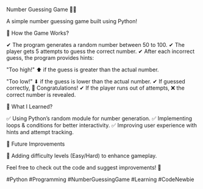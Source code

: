 Number Guessing Game 🎯🐍

A simple number guessing game built using Python!

🔹 How the Game Works?

✔ The program generates a random number between 50 to 100.
✔ The player gets 5 attempts to guess the correct number.
✔ After each incorrect guess, the program provides hints:

"Too high!" ⬆ if the guess is greater than the actual number.

"Too low!" ⬇ if the guess is lower than the actual number.
✔ If guessed correctly, 🎉 Congratulations!
✔ If the player runs out of attempts, ❌ the correct number is revealed.


🎯 What I Learned?

✅ Using Python’s random module for number generation.
✅ Implementing loops & conditions for better interactivity.
✅ Improving user experience with hints and attempt tracking.

🚀 Future Improvements

🔹 Adding difficulty levels (Easy/Hard) to enhance gameplay.

Feel free to check out the code and suggest improvements! 🚀

#Python #Programming #NumberGuessingGame #Learning #CodeNewbie

